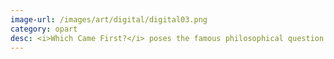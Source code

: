 ```yaml
---
image-url: /images/art/digital/digital03.png
category: opart
desc: <i>Which Came First?</i> poses the famous philosophical question in an Op Art inspired, illusionary style that juxtaposes chicken and egg in a unique figure-ground reversal
---
```


